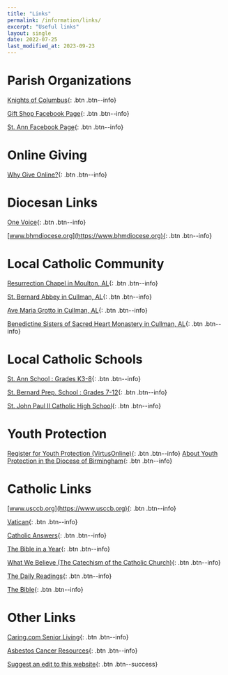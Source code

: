 ```yaml
---
title: "Links"
permalink: /information/links/
excerpt: "Useful links"
layout: single
date: 2022-07-25
last_modified_at: 2023-09-23
---
```


# Parish Organizations

[Knights of Columbus](https://council3986.weebly.com/){: .btn .btn--info}

[Gift Shop Facebook Page](https://m.facebook.com/107110834006354/){: .btn .btn--info}

[St. Ann Facebook Page](https://m.facebook.com/159565961055772/){: .btn .btn--info}

# Online Giving

[Why Give Online?](/information/online_giving/){: .btn .btn--info}

# Diocesan Links

[One Voice](https://onevoicebhm.org/){: .btn .btn--info}

[www.bhmdiocese.org](https://www.bhmdiocese.org){: .btn .btn--info}

# Local Catholic Community

[Resurrection Chapel in Moulton, AL](https://www.moultoncatholics.org){: .btn .btn--info}

[St. Bernard Abbey in Cullman, AL](https://www.stbernardabbey.com/){: .btn .btn--info}

[Ave Maria Grotto in Cullman, AL](https://www.avemariagrotto.com/){: .btn .btn--info}

[Benedictine Sisters of Sacred Heart Monastery in Cullman, AL](https://www.shmon.org/oblates.html){: .btn .btn--info}

# Local Catholic Schools

[St. Ann School : Grades K3-8](https://saintanndecatur.org/){: .btn .btn--info}

[St. Bernard Prep. School : Grades 7-12](https://stbernardprep.com/){: .btn .btn--info}

[St. John Paul II Catholic High School](https://www.jp2catholic.org/){: .btn .btn--info}

# Youth Protection

[Register for Youth Protection (VirtusOnline)](https://virtusonline.org/virtus/){: .btn .btn--info}
[About Youth Protection in the Diocese of Birmingham](https://www.catholicyouthbhm.net/youth-protection-training.html){: .btn .btn--info}

# Catholic Links

[www.usccb.org](https://www.usccb.org){: .btn .btn--info}

[Vatican](https://www.vatican.va/content/vatican/en.html){: .btn .btn--info}

[Catholic Answers](https://www.catholic.com/){: .btn .btn--info}


[The Bible in a Year](https://ascensionpress.com/pages/biy-registration){: .btn .btn--info}

[What We Believe (The Catechism of the Catholic Church)](https://www.usccb.org/sites/default/files/flipbooks/catechism/){: .btn .btn--info}

[The Daily Readings](https://bible.usccb.org/){: .btn .btn--info}

[The Bible](https://bible.usccb.org/bible){: .btn .btn--info}

# Other Links

[Caring.com Senior Living](https://www.caring.com/senior-living/nursing-homes/){: .btn .btn--info}

[Asbestos Cancer Resources](https://www.asbestos.com/){: .btn .btn--info}

[Suggest an edit to this website](https://github.com/annunlord/annunlord.github.io/issues/new/choose){: .btn .btn--success}
